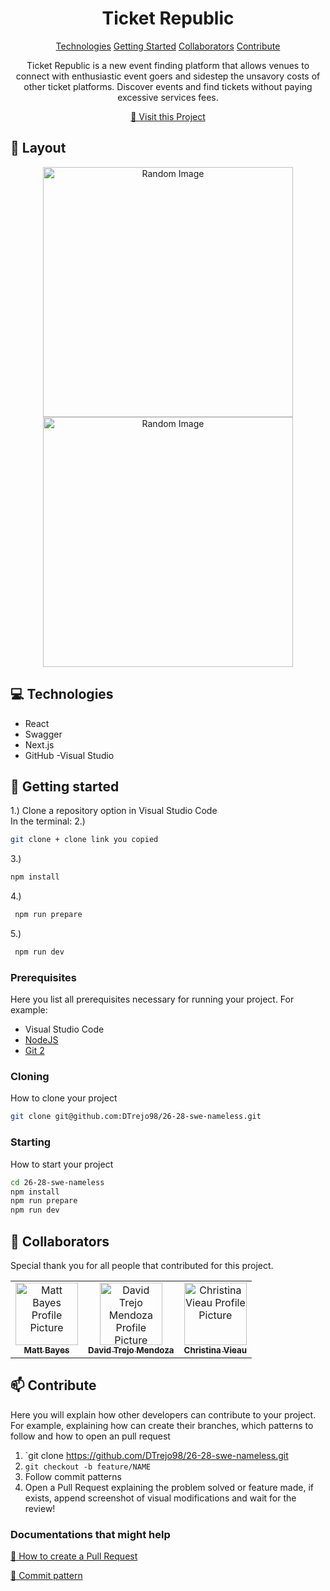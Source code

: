 

<h1 align="center" style="font-weight: bold;">Ticket Republic</h1>

<p align="center">
<a href="#tech">Technologies</a>
<a href="#started">Getting Started</a>
<a href="#colab">Collaborators</a>
<a href="#contribute">Contribute</a> 
</p>


<p align="center">Ticket Republic is a new event finding platform that allows venues to connect with enthusiastic event goers and sidestep the unsavory costs of other ticket platforms. Discover events and find tickets without paying excessive services fees. </p>


<p align="center">
<a href="https://github.com/ShaanCoding">📱 Visit this Project</a>
</p>

<h2 id="layout">🎨 Layout</h2>

<p align="center">

<img src="https://picsum.photos/1080/1920" alt="Random Image" width="400px">
<img src="https://picsum.photos/1080/1920" alt="Random Image" width="400px">
</p>

<h2 id="technologies">💻 Technologies</h2>

- React
- Swagger
- Next.js
- GitHub
-Visual Studio

<h2 id="started">🚀 Getting started</h2>

1.) Clone a repository option in Visual Studio Code  
In the terminal:
2.) 
```bash
git clone + clone link you copied
```
3.)
```bash
npm install
```
4.)
```bash
 npm run prepare
```
5.)
```bash
 npm run dev
```


<h3>Prerequisites</h3>

Here you list all prerequisites necessary for running your project. For example:

- Visual Studio Code 
- [NodeJS](https://github.com/)
- [Git 2](https://github.com)

<h3>Cloning</h3>

How to clone your project

```bash
git clone git@github.com:DTrejo98/26-28-swe-nameless.git
```

<h3>Starting</h3>

How to start your project

```bash
cd 26-28-swe-nameless
npm install
npm run prepare
npm run dev
```

<h2 id="colab">🤝 Collaborators</h2>

<p>Special thank you for all people that contributed for this project.</p>
<table>
<tr>

<td align="center">
<a href="https://github.com/Bayes77">
<img src="https://avatars.githubusercontent.com/u/173638175?v=4" width="100px;" alt="Matt Bayes Profile Picture"/><br>
<sub>
<b>Matt Bayes</b>
</sub>
</a>
</td>

<td align="center">
<a href="https://github.com/DTrejo98">
<img src="https://avatars.githubusercontent.com/u/174376521?v=4" width="100px;" alt="David Trejo Mendoza Profile Picture"/><br>
<sub>
<b>David Trejo Mendoza</b>
</sub>
</a>
</td>

<td align="center">
<a href="https://github.com/GraceRenewed">
<img src="https://avatars.githubusercontent.com/u/171828567?v=4" width="100px;" alt="Christina Vieau Profile Picture"/><br>
<sub>
<b>Christina Vieau</b>
</sub>
</a>
</td>

</tr>
</table>

<h2 id="contribute">📫 Contribute</h2>

Here you will explain how other developers can contribute to your project. For example, explaining how can create their branches, which patterns to follow and how to open an pull request

1. `git clone https://github.com/DTrejo98/26-28-swe-nameless.git
2. `git checkout -b feature/NAME`
3. Follow commit patterns
4. Open a Pull Request explaining the problem solved or feature made, if exists, append screenshot of visual modifications and wait for the review!

<h3>Documentations that might help</h3>

[📝 How to create a Pull Request](https://www.atlassian.com/br/git/tutorials/making-a-pull-request)

[💾 Commit pattern](https://gist.github.com/joshbuchea/6f47e86d2510bce28f8e7f42ae84c716)
